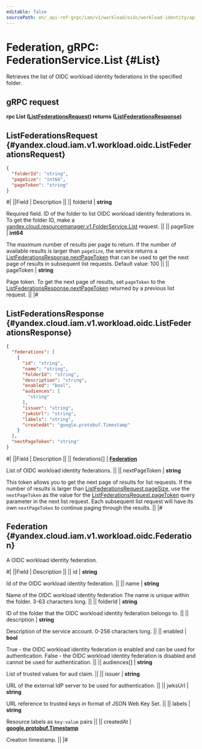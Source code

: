 ```yaml
---
editable: false
sourcePath: en/_api-ref-grpc/iam/v1/workload/oidc/workload-identity/api-ref/grpc/Federation/list.md
---
```


# Federation, gRPC: FederationService.List {#List}

Retrieves the list of OIDC workload identity federations in the specified folder.

## gRPC request

**rpc List ([ListFederationsRequest](#yandex.cloud.iam.v1.workload.oidc.ListFederationsRequest)) returns ([ListFederationsResponse](#yandex.cloud.iam.v1.workload.oidc.ListFederationsResponse))**

## ListFederationsRequest {#yandex.cloud.iam.v1.workload.oidc.ListFederationsRequest}

```json
{
  "folderId": "string",
  "pageSize": "int64",
  "pageToken": "string"
}
```

#|
||Field | Description ||
|| folderId | **string**

Required field. ID of the folder to list OIDC workload identity federations in.
To get the folder ID, make a [yandex.cloud.resourcemanager.v1.FolderService.List](/docs/resource-manager/api-ref/grpc/Folder/list#List) request. ||
|| pageSize | **int64**

The maximum number of results per page to return. If the number of available
results is larger than `pageSize`,
the service returns a [ListFederationsResponse.nextPageToken](#yandex.cloud.iam.v1.workload.oidc.ListFederationsResponse)
that can be used to get the next page of results in subsequent list requests.
Default value: 100 ||
|| pageToken | **string**

Page token. To get the next page of results, set `pageToken`
to the [ListFederationsResponse.nextPageToken](#yandex.cloud.iam.v1.workload.oidc.ListFederationsResponse)
returned by a previous list request. ||
|#

## ListFederationsResponse {#yandex.cloud.iam.v1.workload.oidc.ListFederationsResponse}

```json
{
  "federations": [
    {
      "id": "string",
      "name": "string",
      "folderId": "string",
      "description": "string",
      "enabled": "bool",
      "audiences": [
        "string"
      ],
      "issuer": "string",
      "jwksUrl": "string",
      "labels": "string",
      "createdAt": "google.protobuf.Timestamp"
    }
  ],
  "nextPageToken": "string"
}
```

#|
||Field | Description ||
|| federations[] | **[Federation](#yandex.cloud.iam.v1.workload.oidc.Federation)**

List of OIDC workload identity federations. ||
|| nextPageToken | **string**

This token allows you to get the next page of results for list requests. If the number of results
is larger than [ListFederationsRequest.pageSize](#yandex.cloud.iam.v1.workload.oidc.ListFederationsRequest), use
the `nextPageToken` as the value
for the [ListFederationsRequest.pageToken](#yandex.cloud.iam.v1.workload.oidc.ListFederationsRequest) query parameter
in the next list request. Each subsequent list request will have its own
`nextPageToken` to continue paging through the results. ||
|#

## Federation {#yandex.cloud.iam.v1.workload.oidc.Federation}

A OIDC workload identity federation.

#|
||Field | Description ||
|| id | **string**

Id of the OIDC workload identity federation. ||
|| name | **string**

Name of the OIDC workload identity federation
The name is unique within the folder. 3-63 characters long. ||
|| folderId | **string**

ID of the folder that the OIDC workload identity federation belongs to. ||
|| description | **string**

Description of the service account. 0-256 characters long. ||
|| enabled | **bool**

True - the OIDC workload identity federation is enabled and can be used for authentication.
False - the OIDC workload identity federation is disabled and cannot be used for authentication. ||
|| audiences[] | **string**

List of trusted values for aud claim. ||
|| issuer | **string**

URL of the external IdP server to be used for authentication. ||
|| jwksUrl | **string**

URL reference to trusted keys in format of JSON Web Key Set. ||
|| labels | **string**

Resource labels as `` key:value `` pairs ||
|| createdAt | **[google.protobuf.Timestamp](https://developers.google.com/protocol-buffers/docs/reference/google.protobuf#timestamp)**

Creation timestamp. ||
|#